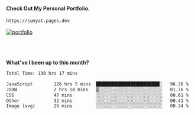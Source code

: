 #### Check Out My Personal Portfolio.
````bash
https://sumyat.pages.dev
````

<a href='https://sumyat.pages.dev/'>
    <img src='https://github.com/sumyat-aung/sumyat-aung/assets/108873224/c9b4f2be-c585-4dd3-84e1-692c3854a6d8' alt='portfolio' align='center' />
</a>


<br />
<br />


<br />
<br />

**What've I been up to this month?**

<!--START_SECTION:waka-->

```txt
Total Time: 130 hrs 17 mins

JavaScript        126 hrs 5 mins  ████████████████████████░   96.38 %
JSON              2 hrs 18 mins   ▒░░░░░░░░░░░░░░░░░░░░░░░░   01.76 %
CSS               47 mins         ░░░░░░░░░░░░░░░░░░░░░░░░░   00.61 %
Other             32 mins         ░░░░░░░░░░░░░░░░░░░░░░░░░   00.41 %
Image (svg)       26 mins         ░░░░░░░░░░░░░░░░░░░░░░░░░   00.34 %
```

<!--END_SECTION:waka-->




